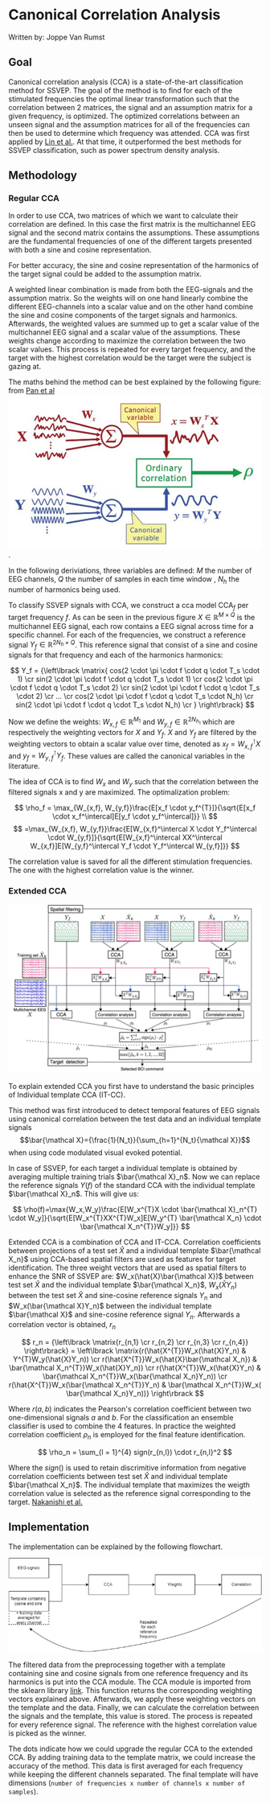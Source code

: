 # Canonical Correlation Analysis

Written by: Joppe Van Rumst

## Goal

Canonical correlation analysis (CCA) is a state-of-the-art classification method for SSVEP. The goal of the method is to find for each of the stimulated frequencies the optimal linear transformation such that the correlation between 2 matrices, the signal and an assumption matrix for a given frequency, is optimized. The optimized correlations between an unseen signal and the assumption matrices for all of the frequencies can then be used to determine which frequency was attended. CCA was first applied by [Lin et al.](https://ieeexplore.ieee.org/document/4203016). At that time, it outperformed the best methods for SSVEP classification, such as power spectrum density analysis.

## Methodology

### Regular CCA

In order to use CCA, two matrices of which we want to calculate their correlation are defined. In this case the first matrix is the multichannel EEG signal and the second matrix contains the assumptions. These assumptions are the fundamental frequencies of one of the different targets presented with both a sine and cosine representation.

For better accuracy, the sine and cosine representation of the harmonics of the target signal could be added to the assumption matrix.

A weighted linear combination is made from both the EEG-signals and the assumption matrix. So the weights will on one hand linearly combine the different EEG-channels into a scalar value and on the other hand combine the sine and cosine components of the target signals and harmonics. Afterwards, the weighted values are summed up to get a scalar value of the multichannel EEG signal and a scalar value of the assumptions. These weights change according to maximize the correlation between the two scalar values. This process is repeated for every target frequency, and the target with the highest correlation would be the target were the subject is gazing at.

The maths behind the method can be best explained by the following figure: from [Pan et al](https://iopscience.iop.org/article/10.1088/1741-2560/8/3/036027/meta) ![alt text for screen readers](./images/CCA_scheme.JPG "Text to show on mouseover").

In the following deriviations, three variables are defined: $M$ the number of EEG channels, $Q$ the number of samples in each time window , $N_h$ the number of harmonics being used.

To classify SSVEP signals with CCA, we construct a cca model $\text{CCA}_f$ per target frequency $f$. As can be seen in the previous figure $X\in \mathbb{R}^{M \times Q}$ is the multichannel EEG signal, each row contains a EEG signal across time for a specific channel. For each of the frequencies, we construct a reference signal $Y_f \in \mathbb{R}^{2N_h \times Q}$. This reference signal that consist of a sine and cosine signals for that frequency and each of the harmonics harmonics:

$$ 
Y_f = {\left\lbrack \matrix{
cos(2 \cdot \pi \cdot f \cdot q \cdot T_s \cdot 1) \cr
sin(2 \cdot \pi \cdot f \cdot q \cdot T_s \cdot 1) \cr
cos(2 \cdot \pi \cdot f \cdot q \cdot T_s \cdot 2) \cr
sin(2 \cdot \pi \cdot f \cdot q \cdot T_s \cdot 2) \cr
... \cr
cos(2 \cdot \pi \cdot f \cdot q \cdot T_s \cdot N_h) \cr
sin(2 \cdot \pi \cdot f \cdot q \cdot T_s \cdot N_h) \cr
} \right\rbrack}
$$

Now we define the weights: $W_{x,f} \in \mathbb{R} ^{M_1}$ and $W_{y,f} \in \mathbb{R}^{2N_{h_1}}$ which are respectively the weighting vectors for $X$ and $Y_f$. $X$ and $Y_f$ are filtered by the weighting vectors to obtain a scalar value over time, denoted as $x_f = W_{x,f}^\intercal X$ and $y_f = W_{y,f}^\intercal Y_f$. These values are called the canonical variables in the literature.

The idea of CCA is to find $W_x$ and $W_y$ such that the correlation between the filtered signals x and y are maximized. The optimalization problem:

$$
\rho_f = \max_{W_{x,f}, W_{y,f}}\frac{E[x_f \cdot y_f^{T}]}{\sqrt{E[x_f \cdot x_f^\intercal]E[y_f \cdot y_f^\intercal]}} \\
$$
$$
 =\max_{W_{x,f}, W_{y,f}}\frac{E[W_{x,f}^\intercal X \cdot Y_f^\intercal \cdot W_{y,f}]}{\sqrt{E[W_{x,f}^\intercal XX^\intercal W_{x,f}]E[W_{y,f}^\intercal Y_f \cdot Y_f^\intercal W_{y,f}]}}
$$

The correlation value is saved for all the different stimulation frequencies. The one with the highest correlation value is the winner.

### Extended CCA

![Extended CCA diagram](./images/extended_CCA_diagram.JPG "Text to show on mouseover")

To explain extended CCA you first have to understand the basic principles of Individual template CCA (IT-CC).

This method was first introduced to detect temporal features of EEG signals using canonical correlation between the test data and an individual template signals $$\bar{\mathcal X}={\frac{1}{N_t}}{\sum_{h=1}^{N_t}{\mathcal X}}$$ when using code modulated visual evoked potential.

In case of SSVEP, for each target a individual template is obtained by averaging multiple training trials $\bar{\mathcal X}_n$. Now we can replace the reference signals $Y(f)$ of the standard CCA with the individual template $\bar{\mathcal X}_n$. This will give us:

$$
\rho(f)=\max{W_x,W_y}\frac{E[W_x^{T}X \cdot \bar{\mathcal X}_n^{T} \cdot W_y]}{\sqrt{E[W_x^{T}XX^{T}W_x]E[W_y^{T} \bar{\mathcal X_n} \cdot \bar{\mathcal X_n^{T}}W_y]}}
$$

Extended CCA is a combination of CCA and IT-CCA. Correlation coefficients between projections of a test set $\hat{X}$ and a individual template $\bar{\mathcal X_n}$ using CCA-based spatial filters are used as features for target identification. The three weight vectors that are used as spatial filters to enhance the SNR of SSVEP are: $W_x(\hat{X}\bar{\mathcal X})$ between test set $\hat{X}$ and the individual template $\bar{\mathcal X_n}$, $W_x(\hat{X}Y_n)$ between the test set $\hat{X}$ and sine-cosine reference signals $Y_n$ and $W_x(\bar{\mathcal X}Y_n)$ between the individual template $\bar{\mathcal X}$ and sine-cosine reference signal $Y_n$. Afterwards a correlation vector is obtained, $r_n$

$$
r_n = {\left\lbrack \matrix{r_{n,1} \cr r_{n,2} \cr r_{n,3} \cr r_{n,4}} \right\rbrack} = \left\lbrack \matrix{r(\hat{X^{T}}W_x(\hat{X}Y_n) & Y^{T}W_y(\hat{X}Y_n)) \cr r(\hat{X^{T}}W_x(\hat{X}\bar{\mathcal X_n}) & \bar{\mathcal X_n^{T}}W_x(\hat{X}Y_n)) \cr r(\hat{X^{T}}W_x(\hat{X}Y_n) & \bar{\mathcal X_n^{T}}W_x(\bar{\mathcal X_n}Y_n)) \cr r(\hat{X^{T}}W_x(\bar{\mathcal X_n^{T}}Y_n) & \bar{\mathcal X_n^{T}}W_x( \bar{\mathcal X_n}Y_n))} \right\rbrack
$$

Where $r(a,b)$ indicates the Pearson's correlation coefficient between two one-dimensional signals $a$ and $b$. For the classification an ensemble classifier is used to combine the 4 features. In practice the weighted correlation coefficient $\rho_n$ is employed for the final feature identification.

$$
\rho_n = \sum_{l = 1}^{4} sign(r_{n,l}) \cdot r_{n,l}^2
$$

Where the $sign()$ is used to retain discrimitive information from negative correlation coefficients between test set $\hat{X}$ and individual template $\bar{\mathcal X_n}$. The individual template that maximizes the weigth correlation value is selected as the reference signal corresponding to the target. [Nakanishi et al.](https://www.ncbi.nlm.nih.gov/pmc/articles/PMC4610694/)

## Implementation

The implementation can be explained by the following flowchart.

![CCA_diagram](./images/CCA_diagram.jpg "Text to show on mouseover")

The filtered data from the preprocessing together with a template containing sine and cosine signals from one reference frequency and its harmonics is put into the CCA module. The CCA module is imported from the sklearn library [link](https://scikit-learn.org/stable/modules/generated/sklearn.cross_decomposition.CCA.html). This function returns the corresponding weighting vectors explained above. Afterwards, we apply these weighting vectors on the template and the data. Finally, we can calculate the correlation between the signals and the template, this value is stored. The process is repeated for every reference signal. The reference with the highest correlation value is picked as the winner.

The dots indicate how we could upgrade the regular CCA to the extended CCA. By adding training data to the template matrix, we could increase the accuracy of the method. This data is first averaged for each frequency while keeping the different channels separated. The final template will have dimensions (`number of frequencies x number of channels x number of samples`).

